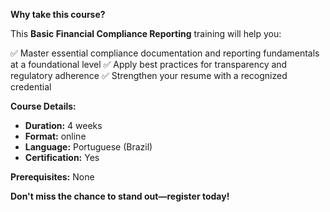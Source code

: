 **Why take this course?**

This **Basic Financial Compliance Reporting** training will help you:

✅ Master essential compliance documentation and reporting fundamentals at a foundational level
✅ Apply best practices for transparency and regulatory adherence
✅ Strengthen your resume with a recognized credential

**Course Details:**
- **Duration:** 4 weeks
- **Format:** online
- **Language:** Portuguese (Brazil)
- **Certification:** Yes

**Prerequisites:**
None

**Don't miss the chance to stand out—register today!**